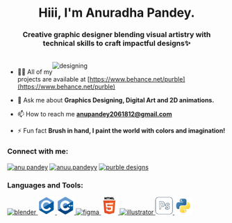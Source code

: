 
<h1 align="center">Hiii, I'm Anuradha Pandey.</h1>
<h3 align="center">Creative graphic designer blending visual artistry with technical skills to craft impactful designs✨</h3>
<br>
<img align="right" alt="designing"  width="400" src="https://cdn.dribbble.com/users/729829/screenshots/3088470/galshir-pen-tool-creation.gif">

<p  alt="anuradhapandey812" /> </p>

- 👨‍💻 All of my projects are available at [https://www.behance.net/purble](https://www.behance.net/purble)

- 💬 Ask me about **Graphics Designing, Digital Art and 2D animations.**

- 📫 How to reach me **anupandey2061812@gmail.com**

- ⚡ Fun fact **Brush in hand, I paint the world with colors and imagination!**

<h3 align="left">Connect with me:</h3>
<p align="left">
<a href="https://fb.com/anu pandey" target="blank"><img align="center" src="https://raw.githubusercontent.com/rahuldkjain/github-profile-readme-generator/master/src/images/icons/Social/facebook.svg" alt="anu pandey" height="30" width="40" /></a>
<a href="https://instagram.com/anuu.pandeyy" target="blank"><img align="center" src="https://raw.githubusercontent.com/rahuldkjain/github-profile-readme-generator/master/src/images/icons/Social/instagram.svg" alt="anuu.pandeyy" height="30" width="40" /></a>
<a href="https://www.behance.net/purble designs" target="blank"><img align="center" src="https://raw.githubusercontent.com/rahuldkjain/github-profile-readme-generator/master/src/images/icons/Social/behance.svg" alt="purble designs" height="30" width="40" /></a>
</p>

<h3 align="left">Languages and Tools:</h3>
<p align="left"> <a href="https://www.blender.org/" target="_blank" rel="noreferrer"> <img src="https://download.blender.org/branding/community/blender_community_badge_white.svg" alt="blender" width="40" height="40"/> </a> <a href="https://www.cprogramming.com/" target="_blank" rel="noreferrer"> <img src="https://raw.githubusercontent.com/devicons/devicon/master/icons/c/c-original.svg" alt="c" width="40" height="40"/> </a> <a href="https://www.w3schools.com/cpp/" target="_blank" rel="noreferrer"> <img src="https://raw.githubusercontent.com/devicons/devicon/master/icons/cplusplus/cplusplus-original.svg" alt="cplusplus" width="40" height="40"/> </a> <a href="https://www.figma.com/" target="_blank" rel="noreferrer"> <img src="https://www.vectorlogo.zone/logos/figma/figma-icon.svg" alt="figma" width="40" height="40"/> </a> <a href="https://www.w3.org/html/" target="_blank" rel="noreferrer"> <img src="https://raw.githubusercontent.com/devicons/devicon/master/icons/html5/html5-original-wordmark.svg" alt="html5" width="40" height="40"/> </a> <a href="https://www.adobe.com/in/products/illustrator.html" target="_blank" rel="noreferrer"> <img src="https://www.vectorlogo.zone/logos/adobe_illustrator/adobe_illustrator-icon.svg" alt="illustrator" width="40" height="40"/> </a> <a href="https://www.photoshop.com/en" target="_blank" rel="noreferrer"> <img src="https://raw.githubusercontent.com/devicons/devicon/master/icons/photoshop/photoshop-line.svg" alt="photoshop" width="40" height="40"/> </a> <a href="https://www.python.org" target="_blank" rel="noreferrer"> <img src="https://raw.githubusercontent.com/devicons/devicon/master/icons/python/python-original.svg" alt="python" width="40" height="40"/> </a> </p>
